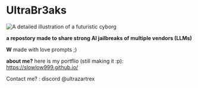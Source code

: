 # UltraBr3aks

![A detailed illustration of a futuristic cyborg](https://i.imgur.com/vH3s1Gv.jpeg)

**a repostory made to share strong AI jailbreaks of multiple vendors (LLMs)**

**W** made with love prompts ;) 

**about me?** here is my portflio (still making it :p): https://slowlow999.github.io/

Contact me? : discord @ultrazartrex
